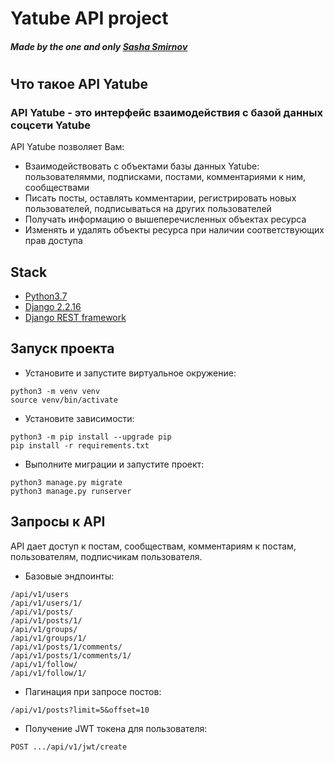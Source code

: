 # Yatube API project
##### _Made by the one and only [Sasha Smirnov][github_link]_
# 

## Что такое API Yatube

### API Yatube - это интерфейс взаимодействия с базой данных соцсети Yatube

API Yatube позволяет Вам:

- Взаимодействовать с объектами базы данных Yatube: пользователямми, подписками, постами, комментариями к ним, сообществами
- Писать посты, оставлять комментарии, регистрировать новых пользователей, подписываться на других пользователей
- Получать информацию о вышеперечисленных объектах ресурса
- Изменять и удалять объекты ресурса при наличии соответствующих прав доступа

## Stack

- [Python3.7]
- [Django 2.2.16]
- [Django REST framework][drf]

## Запуск проекта
- Установите и запустите виртуальное окружение:
```
python3 -m venv venv
source venv/bin/activate
``` 

- Установите зависимости:
```
python3 -m pip install --upgrade pip
pip install -r requirements.txt
``` 
- Выполните миграции и запустите проект:
```
python3 manage.py migrate
python3 manage.py runserver
```
## Запросы к API

API дает доступ к постам, сообществам, комментариям к постам, пользователям, подписчикам пользователя.
- Базовые эндпоинты:
```
/api/v1/users
/api/v1/users/1/
/api/v1/posts/
/api/v1/posts/1/
/api/v1/groups/
/api/v1/groups/1/
/api/v1/posts/1/comments/
/api/v1/posts/1/comments/1/
/api/v1/follow/
/api/v1/follow/1/
```
- Пагинация при запросе постов:
```
/api/v1/posts?limit=5&offset=10
```
- Получение JWT токена для пользователя:
```
POST .../api/v1/jwt/create
```

[github_link]: <http://github.com/crush-on-anechka>
[python3.7]: <https://docs.python.org/3.7/whatsnew/3.7.html>
[Django 2.2.16]: <https://docs.djangoproject.com/en/4.0/releases/2.2.16/>
[drf]: <https://www.django-rest-framework.org>
